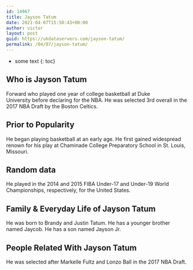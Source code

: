 ```yaml
---
id: 14967
title: Jayson Tatum
date: 2021-04-07T15:50:43+00:00
author: victor
layout: post
guid: https://ukdataservers.com/jayson-tatum/
permalink: /04/07/jayson-tatum/
---
```


* some text
{: toc}


## Who is Jayson Tatum



Forward who played one year of college basketball at Duke University before declaring for the NBA. He was selected 3rd overall in the 2017 NBA Draft by the Boston Celtics. 

                
                
                
## Prior to Popularity



He began playing basketball at an early age. He first gained widespread renown for his play at Chaminade College Preparatory School in St. Louis, Missouri. 

                
                
                
## Random data



He played in the 2014 and 2015 FIBA Under-17 and Under-19 World Championships, respectively, for the United States. 

                
                
                
## Family & Everyday Life of Jayson Tatum



He was born to Brandy and Justin Tatum. He has a younger brother named Jaycob. He has a son named Jayson Jr.

                
                
                
## People Related With Jayson Tatum



He was selected after Markelle Fultz and Lonzo Ball in the 2017 NBA Draft.

                
              
            
          
          
          